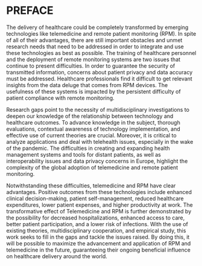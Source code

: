 # PREFACE

The delivery of healthcare could be completely transformed by emerging technologies like telemedicine and remote patient monitoring (RPM). In spite of all of their advantages, there are still important obstacles and unmet research needs that need to be addressed in order to integrate and use these technologies as best as possible. The training of healthcare personnel and the deployment of remote monitoring systems are two issues that continue to present difficulties. In order to guarantee the security of transmitted information, concerns about patient privacy and data accuracy must be addressed. Healthcare professionals find it difficult to get relevant insights from the data deluge that comes from RPM devices. The usefulness of these systems is impacted by the persistent difficulty of patient compliance with remote monitoring.

Research gaps point to the necessity of multidisciplinary investigations to deepen our knowledge of the relationship between technology and healthcare outcomes. To advance knowledge in the subject, thorough evaluations, contextual awareness of technology implementation, and effective use of current theories are crucial. Moreover, it is critical to analyze applications and deal with telehealth issues, especially in the wake of the pandemic. The difficulties in creating and expanding health management systems and tools for distant patients, as well as interoperability issues and data privacy concerns in Europe, highlight the complexity of the global adoption of telemedicine and remote patient monitoring.

Notwithstanding these difficulties, telemedicine and RPM have clear advantages. Positive outcomes from these technologies include enhanced clinical decision-making, patient self-management, reduced healthcare expenditures, lower patient expenses, and higher productivity at work. The transformative effect of Telemedicine and RPM is further demonstrated by the possibility for decreased hospitalizations, enhanced access to care, better patient participation, and a lower risk of infections. With the use of existing theories, multidisciplinary cooperation, and empirical study, this work seeks to fill in the gaps and tackle the issues raised. By doing this, it will be possible to maximize the advancement and application of RPM and telemedicine in the future, guaranteeing their ongoing beneficial influence on healthcare delivery around the world.